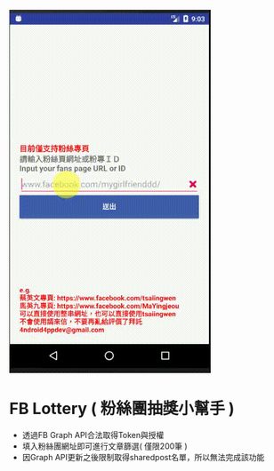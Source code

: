 ![](https://github.com/cheankumio/fb_getLike/blob/master/20170619_170305.gif)

# FB Lottery ( 粉絲團抽獎小幫手 )
- 透過FB Graph API合法取得Token與授權
- 填入粉絲團網址即可進行文章篩選( 僅限200筆 )
- 因Graph API更新之後限制取得sharedpost名單，所以無法完成該功能
